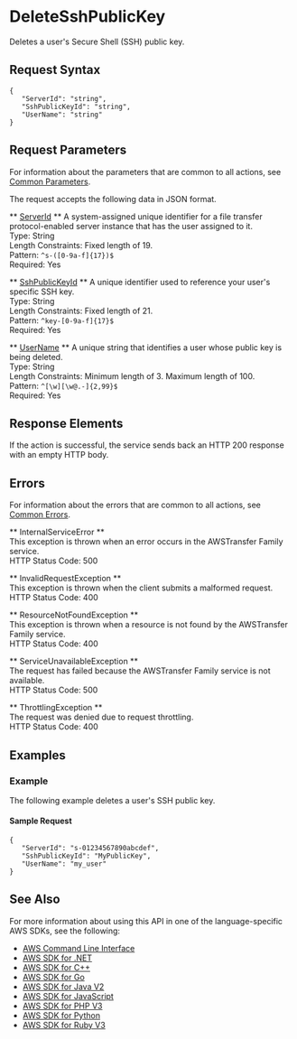 # DeleteSshPublicKey<a name="API_DeleteSshPublicKey"></a>

Deletes a user's Secure Shell \(SSH\) public key\.

## Request Syntax<a name="API_DeleteSshPublicKey_RequestSyntax"></a>

```
{
   "ServerId": "string",
   "SshPublicKeyId": "string",
   "UserName": "string"
}
```

## Request Parameters<a name="API_DeleteSshPublicKey_RequestParameters"></a>

For information about the parameters that are common to all actions, see [Common Parameters](CommonParameters.md)\.

The request accepts the following data in JSON format\.

 ** [ServerId](#API_DeleteSshPublicKey_RequestSyntax) **   <a name="TransferFamily-DeleteSshPublicKey-request-ServerId"></a>
A system\-assigned unique identifier for a file transfer protocol\-enabled server instance that has the user assigned to it\.  
Type: String  
Length Constraints: Fixed length of 19\.  
Pattern: `^s-([0-9a-f]{17})$`   
Required: Yes

 ** [SshPublicKeyId](#API_DeleteSshPublicKey_RequestSyntax) **   <a name="TransferFamily-DeleteSshPublicKey-request-SshPublicKeyId"></a>
A unique identifier used to reference your user's specific SSH key\.  
Type: String  
Length Constraints: Fixed length of 21\.  
Pattern: `^key-[0-9a-f]{17}$`   
Required: Yes

 ** [UserName](#API_DeleteSshPublicKey_RequestSyntax) **   <a name="TransferFamily-DeleteSshPublicKey-request-UserName"></a>
A unique string that identifies a user whose public key is being deleted\.  
Type: String  
Length Constraints: Minimum length of 3\. Maximum length of 100\.  
Pattern: `^[\w][\w@.-]{2,99}$`   
Required: Yes

## Response Elements<a name="API_DeleteSshPublicKey_ResponseElements"></a>

If the action is successful, the service sends back an HTTP 200 response with an empty HTTP body\.

## Errors<a name="API_DeleteSshPublicKey_Errors"></a>

For information about the errors that are common to all actions, see [Common Errors](CommonErrors.md)\.

 ** InternalServiceError **   
This exception is thrown when an error occurs in the AWSTransfer Family service\.  
HTTP Status Code: 500

 ** InvalidRequestException **   
This exception is thrown when the client submits a malformed request\.  
HTTP Status Code: 400

 ** ResourceNotFoundException **   
This exception is thrown when a resource is not found by the AWSTransfer Family service\.  
HTTP Status Code: 400

 ** ServiceUnavailableException **   
The request has failed because the AWSTransfer Family service is not available\.  
HTTP Status Code: 500

 ** ThrottlingException **   
The request was denied due to request throttling\.  
HTTP Status Code: 400

## Examples<a name="API_DeleteSshPublicKey_Examples"></a>

### Example<a name="API_DeleteSshPublicKey_Example_1"></a>

The following example deletes a user's SSH public key\.

#### Sample Request<a name="API_DeleteSshPublicKey_Example_1_Request"></a>

```
{
   "ServerId": "s-01234567890abcdef",
   "SshPublicKeyId": "MyPublicKey",
   "UserName": "my_user"
}
```

## See Also<a name="API_DeleteSshPublicKey_SeeAlso"></a>

For more information about using this API in one of the language\-specific AWS SDKs, see the following:
+  [AWS Command Line Interface](https://docs.aws.amazon.com/goto/aws-cli/transfer-2018-11-05/DeleteSshPublicKey) 
+  [AWS SDK for \.NET](https://docs.aws.amazon.com/goto/DotNetSDKV3/transfer-2018-11-05/DeleteSshPublicKey) 
+  [AWS SDK for C\+\+](https://docs.aws.amazon.com/goto/SdkForCpp/transfer-2018-11-05/DeleteSshPublicKey) 
+  [AWS SDK for Go](https://docs.aws.amazon.com/goto/SdkForGoV1/transfer-2018-11-05/DeleteSshPublicKey) 
+  [AWS SDK for Java V2](https://docs.aws.amazon.com/goto/SdkForJavaV2/transfer-2018-11-05/DeleteSshPublicKey) 
+  [AWS SDK for JavaScript](https://docs.aws.amazon.com/goto/AWSJavaScriptSDK/transfer-2018-11-05/DeleteSshPublicKey) 
+  [AWS SDK for PHP V3](https://docs.aws.amazon.com/goto/SdkForPHPV3/transfer-2018-11-05/DeleteSshPublicKey) 
+  [AWS SDK for Python](https://docs.aws.amazon.com/goto/boto3/transfer-2018-11-05/DeleteSshPublicKey) 
+  [AWS SDK for Ruby V3](https://docs.aws.amazon.com/goto/SdkForRubyV3/transfer-2018-11-05/DeleteSshPublicKey) 